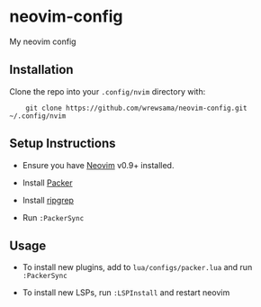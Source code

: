# neovim-config
My neovim config

## Installation
Clone the repo into your `.config/nvim` directory with:
```
    git clone https://github.com/wrewsama/neovim-config.git ~/.config/nvim
```

## Setup Instructions

* Ensure you have [Neovim](https://github.com/neovim/neovim/wiki/Installing-Neovim ) v0.9+ installed.

* Install [Packer](https://github.com/wbthomason/packer.nvim)

* Install [ripgrep](https://github.com/BurntSushi/ripgrep)

* Run `:PackerSync`

## Usage

* To install new plugins, add to `lua/configs/packer.lua` and run `:PackerSync`

* To install new LSPs, run `:LSPInstall` and restart neovim
